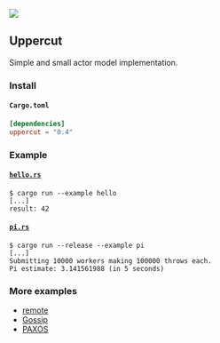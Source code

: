 ![](https://github.com/sergey-melnychuk/uppercut/workflows/Rust/badge.svg)

## Uppercut

Simple and small actor model implementation.

### Install

#### `Cargo.toml`

```toml
[dependencies]
uppercut = "0.4"
```

### Example

#### [`hello.rs`](/examples/hello.rs)

```shell
$ cargo run --example hello
[...]
result: 42
```

#### [`pi.rs`](/examples/pi.rs)

```shell
$ cargo run --release --example pi
[...]
Submitting 10000 workers making 100000 throws each.
Pi estimate: 3.141561988 (in 5 seconds)
```

### More examples

- [remote](/examples/remote.rs)
- [Gossip](/examples/gossip.rs)
- [PAXOS](/examples/paxos.rs)

